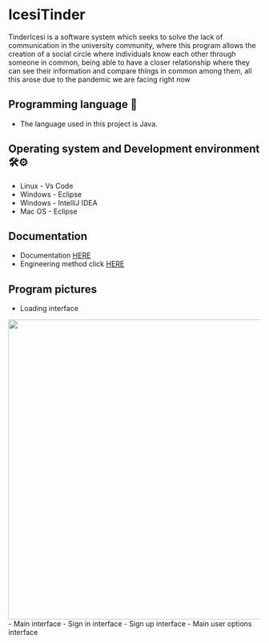 # IcesiTinder

TinderIcesi is a software system which seeks to solve the lack of communication in the university community, where this program allows the creation of a social circle where individuals know each other through someone in common, being able to have a closer relationship where they can see their information and compare things in common among them, all this arose due to the pandemic we are facing right now

## Programming language 🔧
- The language used in this project is Java. 

## Operating system and Development environment 🛠️⚙️
- Linux - Vs Code
- Windows - Eclipse
- Windows - IntelliJ IDEA
- Mac OS - Eclipse

## Documentation

- Documentation [HERE](https://github.com/Dannasofiagarcia/IcesiTinder/docs/DOCUMENTACION)
- Engineering method click [HERE](https://github.com/Dannasofiagarcia/IcesiTinder/docs/Metodo_ingenieria)

## Program pictures

- Loading interface 
<img src="view/s1.png" width = 600>
- Main interface 
- Sign in interface
- Sign up interface
- Main user options interface
